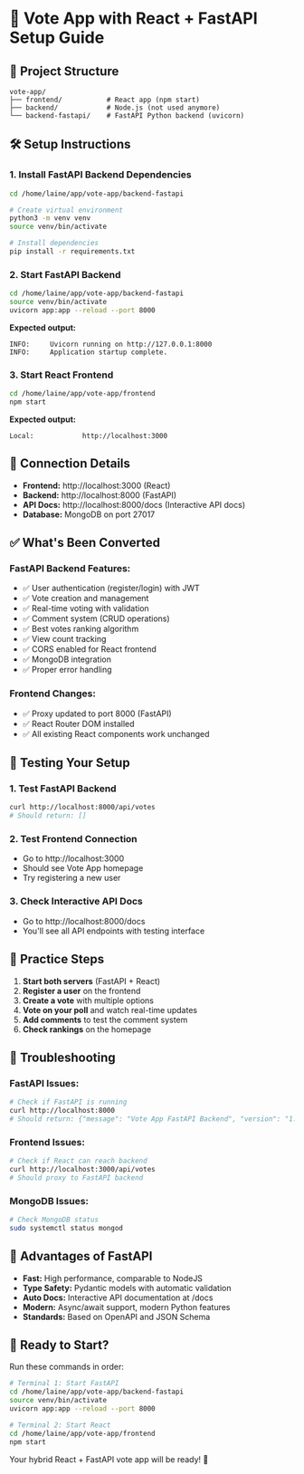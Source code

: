 # 🚀 Vote App with React + FastAPI Setup Guide

## 📁 Project Structure
```
vote-app/
├── frontend/           # React app (npm start)
├── backend/            # Node.js (not used anymore)
└── backend-fastapi/    # FastAPI Python backend (uvicorn)
```

## 🛠️ Setup Instructions

### 1. Install FastAPI Backend Dependencies

```bash
cd /home/laine/app/vote-app/backend-fastapi

# Create virtual environment
python3 -m venv venv
source venv/bin/activate

# Install dependencies
pip install -r requirements.txt
```

### 2. Start FastAPI Backend

```bash
cd /home/laine/app/vote-app/backend-fastapi
source venv/bin/activate
uvicorn app:app --reload --port 8000
```

**Expected output:**
```
INFO:     Uvicorn running on http://127.0.0.1:8000
INFO:     Application startup complete.
```

### 3. Start React Frontend

```bash
cd /home/laine/app/vote-app/frontend
npm start
```

**Expected output:**
```
Local:            http://localhost:3000
```

## 🔗 Connection Details

- **Frontend:** http://localhost:3000 (React)
- **Backend:** http://localhost:8000 (FastAPI)
- **API Docs:** http://localhost:8000/docs (Interactive API docs)
- **Database:** MongoDB on port 27017

## ✅ What's Been Converted

### FastAPI Backend Features:
- ✅ User authentication (register/login) with JWT
- ✅ Vote creation and management
- ✅ Real-time voting with validation
- ✅ Comment system (CRUD operations)
- ✅ Best votes ranking algorithm
- ✅ View count tracking
- ✅ CORS enabled for React frontend
- ✅ MongoDB integration
- ✅ Proper error handling

### Frontend Changes:
- ✅ Proxy updated to port 8000 (FastAPI)
- ✅ React Router DOM installed
- ✅ All existing React components work unchanged

## 🧪 Testing Your Setup

### 1. Test FastAPI Backend
```bash
curl http://localhost:8000/api/votes
# Should return: []
```

### 2. Test Frontend Connection
- Go to http://localhost:3000
- Should see Vote App homepage
- Try registering a new user

### 3. Check Interactive API Docs
- Go to http://localhost:8000/docs
- You'll see all API endpoints with testing interface

## 🎯 Practice Steps

1. **Start both servers** (FastAPI + React)
2. **Register a user** on the frontend
3. **Create a vote** with multiple options
4. **Vote on your poll** and watch real-time updates
5. **Add comments** to test the comment system
6. **Check rankings** on the homepage

## 🔧 Troubleshooting

### FastAPI Issues:
```bash
# Check if FastAPI is running
curl http://localhost:8000
# Should return: {"message": "Vote App FastAPI Backend", "version": "1.0.0"}
```

### Frontend Issues:
```bash
# Check if React can reach backend
curl http://localhost:3000/api/votes
# Should proxy to FastAPI backend
```

### MongoDB Issues:
```bash
# Check MongoDB status
sudo systemctl status mongod
```

## 🌟 Advantages of FastAPI

- **Fast:** High performance, comparable to NodeJS
- **Type Safety:** Pydantic models with automatic validation
- **Auto Docs:** Interactive API documentation at /docs
- **Modern:** Async/await support, modern Python features
- **Standards:** Based on OpenAPI and JSON Schema

## 🚀 Ready to Start?

Run these commands in order:

```bash
# Terminal 1: Start FastAPI
cd /home/laine/app/vote-app/backend-fastapi
source venv/bin/activate
uvicorn app:app --reload --port 8000

# Terminal 2: Start React
cd /home/laine/app/vote-app/frontend  
npm start
```

Your hybrid React + FastAPI vote app will be ready! 🎉